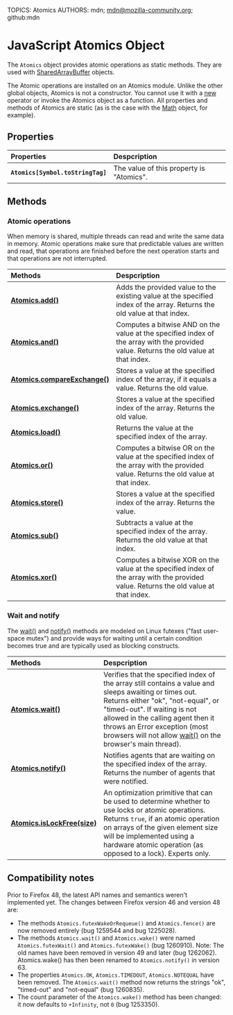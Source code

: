 TOPICS: Atomics
AUTHORS: mdn; mdn@mozilla-community.org; github:mdn

# JavaScript Atomics Object

The `Atomics` object provides atomic operations as static methods. They are used with [SharedArrayBuffer](/en/webfrontend/SharedArrayBuffer_Object) objects.

The Atomic operations are installed on an Atomics module. Unlike the other global objects, Atomics is not a constructor. You cannot use it with a [new](/en/webfrontend/new_operator) operator or invoke the Atomics object as a function. All properties and methods of Atomics are static (as is the case with the [Math](/en/webfrontend/Math_Object) object, for example).

## Properties

| Properties | Despcription |
| :-- | :-- |
|**`Atomics[Symbol.toStringTag]`**|The value of this property is "Atomics".|

## Methods

### Atomic operations

When memory is shared, multiple threads can read and write the same data in memory. Atomic operations make sure that predictable values are written and read, that operations are finished before the next operation starts and that operations are not interrupted.

| Methods | Despcription |
| :-- | :-- |
|**[Atomics.add()](/en/webfrontend/Atomics.add)**| Adds the provided value to the existing value at the specified index of the array. Returns the old value at that index.|
|**[Atomics.and()](/en/webfrontend/Atomics.and)**| Computes a bitwise AND on the value at the specified index of the array with the provided value. Returns the old value at that index.|
|**[Atomics.compareExchange()](/en/webfrontend/Atomics.compareExchange)**| Stores a value at the specified index of the array, if it equals a value. Returns the old value.|
|**[Atomics.exchange()](/en/webfrontend/Atomics.exchange)**| Stores a value at the specified index of the array. Returns the old value.|
|**[Atomics.load()](/en/webfrontend/Atomics.load)**| Returns the value at the specified index of the array.|
|**[Atomics.or()](/en/webfrontend/Atomics.or)**| Computes a bitwise OR on the value at the specified index of the array with the provided value. Returns the old value at that index.|
|**[Atomics.store()](/en/webfrontend/Atomics.store)**| Stores a value at the specified index of the array. Returns the value.|
|**[Atomics.sub()](/en/webfrontend/Atomics.sub)**| Subtracts a value at the specified index of the array. Returns the old value at that index.|
|**[Atomics.xor()](/en/webfrontend/Atomics.xor)**| Computes a bitwise XOR on the value at the specified index of the array with the provided value. Returns the old value at that index.|

### Wait and notify

The [wait()](/en/webfrontend/Atomics.wait) and [notify()](/en/webfrontend/Atomics.notify) methods are modeled on Linux futexes ("fast user-space mutex") and provide ways for waiting until a certain condition becomes true and are typically used as blocking constructs.

| Methods | Despcription |
| :-- | :-- |
|**[Atomics.wait()](/en/webfrontend/Atomics.wait)**| Verifies that the specified index of the array still contains a value and sleeps awaiting or times out. Returns either "ok", "not-equal", or "timed-out". If waiting is not allowed in the calling agent then it throws an Error exception (most browsers will not allow [wait()](/en/webfrontend/Atomics.wait) on the browser's main thread).|
|**[Atomics.notify()](/en/webfrontend/Atomics.notify)**| Notifies agents that are waiting on the specified index of the array. Returns the number of agents that were notified.|
|**[Atomics.isLockFree(size)](/en/webfrontend/Atomics.isLockFree)**| An optimization primitive that can be used to determine whether to use locks or atomic operations. Returns `true`, if an atomic operation on arrays of the given element size will be implemented using a hardware atomic operation (as opposed to a lock). Experts only.|

## Compatibility notes

Prior to Firefox 48, the latest API names and semantics weren't implemented yet. The changes between Firefox version 46 and version 48 are:

- The methods `Atomics.futexWakeOrRequeue()` and `Atomics.fence()` are now removed entirely (bug 1259544 and bug 1225028).
- The methods `Atomics.wait()` and `Atomics.wake()` were named `Atomics.futexWait()` and `Atomics.futexWake()` (bug 1260910). Note: The old names have been removed in version 49 and later (bug 1262062). Atomics.wake() has then been renamed to `Atomics.notify()` in version 63.
- The properties `Atomics.OK`, `Atomics.TIMEDOUT`, `Atomics.NOTEQUAL` have been removed. The `Atomics.wait()` method now returns the strings "ok", "timed-out" and "not-equal" (bug 1260835).
- The count parameter of the `Atomics.wake()` method has been changed: it now defaults to `+Infinity`, not `0` (bug 1253350).
